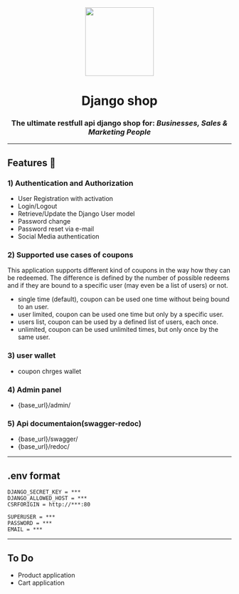 <a href="#">
  <div align="center">
    <img src="https://i.morioh.com/2022/03/16/b8a72106.webp" width='154'/>
  </div>
</a>

<h1 align="center">Django shop</h1>
<h3 align="center"> The ultimate restfull api django shop for: <i>Businesses, Sales & Marketing People</i></h3>
<hr>

## Features 🚀

### 1) Authentication and Authorization
- User Registration with activation
- Login/Logout  
- Retrieve/Update the Django User model
- Password change
- Password reset via e-mail
- Social Media authentication

### 2) Supported use cases of coupons
This application supports different kind of coupons in the way how they can be redeemed.
The difference is defined by the number of possible redeems and if they are bound to a specific user (may even be a list of users) or not.
- single time (default), coupon can be used one time without being bound to an user.
- user limited, coupon can be used one time but only by a specific user.
- users list, coupon can be used by a defined list of users, each once.
- unlimited, coupon can be used unlimited times, but only once by the same user.

### 3) user wallet
- coupon chrges wallet

### 4) Admin panel
- {base_url}/admin/  

### 5) Api documentaion(swagger-redoc)
- {base_url}/swagger/ 
- {base_url}/redoc/  

<hr>

## .env format
```
DJANGO_SECRET_KEY = ***
DJANGO_ALLOWED_HOST = ***
CSRFORIGIN = http://***:80

SUPERUSER = ***
PASSWORD = ***
EMAIL = ***
```

<hr>

## To Do
- Product application
- Cart application















